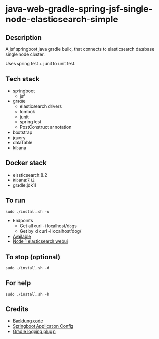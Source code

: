 # java-web-gradle-spring-jsf-single-node-elasticsearch-simple

## Description
A jsf springboot java gradle build,
that connects to elasticsearch database single node cluster.

Uses spring test + junit to unit test.

## Tech stack
- springboot
  - jsf
- gradle
  - elasticsearch drivers
  - lombok
  - junit
  - spring test
  - PostConstruct annotation
- bootstrap
- jquery
- dataTable
- kibana

## Docker stack
- elasticsearch:8.2
- kibana:7.12
- gradle:jdk11

## To run
`sudo ./install.sh -u`
- Endpoints
  - Get all curl -i localhost/dogs
  - Get by id curl -i localhost/dog/<id>
- [Available](http://localhost)
- [Node 1 elasticsearch webui](http://localhost:9200)

## To stop (optional)
`sudo ./install.sh -d`

## For help
`sudo ./install.sh -h`

## Credits
- [Baeldung code](https://www.baeldung.com/spring-data-elasticsearch-tutorial)
- [Springboot Application Config](https://betterjavacode.com/programming/elasticsearch-spring-boot)
- [Gradle logging plugin](https://github.com/radarsh/gradle-test-logger-plugin)
